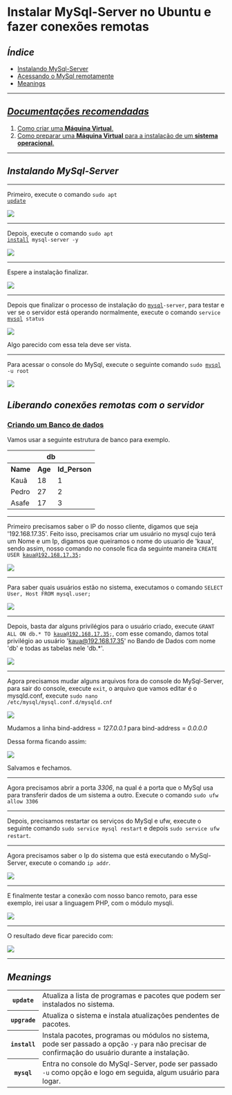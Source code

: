 # Instalar MySql-Server no Ubuntu e fazer conexões remotas

## <strong><i>Índice</i></strong>

<ul>
<li><a href="#instalandoMysqlServer">Instalando MySql-Server</a>
<li><a href="#allowRemoteConnections">Acessando o MySql remotamente</a>
<li><a href="#meanings">Meanings</a>

</ul>

<hr>

## <i> <ins>Documentações recomendadas</ins> </i>

<ol>
    <li><a href="https://github.com/kfellipe/POPs/tree/master/Criando-VM">Como criar uma <strong>Máquina Virtual</strong>.</a></li>
    <li><a href="https://github.com/kfellipe/POPs/tree/master/Preparando-VM">Como preparar uma <strong>Máquina Virtual</strong> para a instalação de um <strong>sistema operacional</strong>.</a></li>
</ol>

<hr>

## <strong id="instalandoMysqlServer"><i>Instalando MySql-Server</i></strong>

<hr>

Primeiro, execute o comando <code>sudo apt <a href="#meanUpdate">update</a></code>

<img src="https://user-images.githubusercontent.com/82785675/162273066-1ab533fc-a37e-4378-9042-13b406a93c85.PNG">

<hr>

Depois, execute o comando <code>sudo apt <a href="#meanInstall">install</a> mysql-server -y</code>

<img src="https://user-images.githubusercontent.com/82785675/162273069-854829da-f9f0-468a-b90b-d947fcf5ee46.PNG">

<hr>

Espere a instalação finalizar.


<img src="https://user-images.githubusercontent.com/82785675/162273072-36e08995-f981-407c-a677-d997f6eb9a4a.PNG">

<hr>

Depois que finalizar o processo de instalação do <code><a href="#meanMysql">mysql</a>-server</code>, para testar e ver se o servidor está operando normalmente, execute o comando <code>service <a href="#meanMysql">mysql</a> status</code>

<img src="https://user-images.githubusercontent.com/82785675/162273074-50c72eaa-8bc8-4d7c-bf27-34f51050ad61.PNG">

Algo parecido com essa tela deve ser vista.

<hr>

Para acessar o console do MySql, execute o seguinte comando <code>sudo <a href="#meanMysql">mysql</a> -u root</code>

<img src="https://user-images.githubusercontent.com/82785675/162273075-1b5caa8f-a009-44ab-9609-ab535317e1fd.PNG">

## <strong id="allowRemoteConnections"><i>Liberando conexões remotas com o servidor</i></strong>

### <ins>Criando um Banco de dados</ins>

Vamos usar a seguinte estrutura de banco para exemplo.

<table>
    <tr><th colspan="3">db</th></tr>
    <tr><th>Name</th><th>Age</th><th>Id_Person</th></tr>
    <tr><td>Kauã</td><td>18</td><td>1</td></tr>
    <tr><td>Pedro</td><td>27</td><td>2</td></tr>
    <tr><td>Asafe</td><td>17</td><td>3</td></tr>
</table>

<hr>

Primeiro precisamos saber o IP do nosso cliente, digamos que seja '192.168.17.35'.
Feito isso, precisamos criar um usuário no mysql cujo terá um Nome e um Ip, digamos que queiramos o nome do usuario de 'kaua', sendo assim, nosso comando no console fica da seguinte maneira <code>CREATE USER kaua@192.168.17.35;</code>

<img src="https://user-images.githubusercontent.com/82785675/162273076-48ac68d3-5f60-4e49-9933-d56f99bdcf41.PNG">

<hr>

Para saber quais usuários estão no sistema, executamos o comando <code>SELECT User, Host FROM mysql.user;</code>

<img src="https://user-images.githubusercontent.com/82785675/162273077-606eb668-867d-4c52-b5b4-4d226a753501.PNG">

<hr>

Depois, basta dar alguns privilégios para o usuário criado, execute <code>GRANT ALL ON db.* TO kaua@192.168.17.35;</code>, com esse comando, damos total privilégio ao usuário 'kaua@192.168.17.35' no Bando de Dados com nome 'db' e todas as tabelas nele 'db.*'.

<img src="https://user-images.githubusercontent.com/82785675/162273090-e07c9782-5dad-4bf1-9adb-238c76568fe7.PNG">

<hr>

Agora precisamos mudar alguns arquivos fora do console do MySql-Server, para sair do console, execute <code>exit</code>, o arquivo que vamos editar é o mysqld.conf, execute <code>sudo nano /etc/mysql/mysql.conf.d/mysqld.cnf</code>

<img src="https://user-images.githubusercontent.com/82785675/162273083-123c6e7f-9d67-4b45-bc88-001b974c70ad.PNG">

Mudamos a linha bind-address = <i>127.0.0.1</i> para bind-address = <i>0.0.0.0</i>

Dessa forma ficando assim:

<img src="https://user-images.githubusercontent.com/82785675/162273087-d20664c6-5f72-4e46-9a62-4005615af736.PNG">

Salvamos e fechamos.

<hr>

Agora precisamos abrir a porta <i>3306</i>, na qual é a porta que o MySql usa para transferir dados de um sistema a outro. Execute o comando <code>sudo ufw allow 3306</code>

<hr>

Depois, precisamos restartar os serviços do MySql e ufw, execute o seguinte comando <code>sudo service mysql restart</code> e depois <code>sudo service ufw restart</code>.

<hr>

Agora precisamos saber o Ip do sistema que está executando o MySql-Server, execute o comando <code>ip addr</code>.

<img src="https://user-images.githubusercontent.com/82785675/162273088-fb37e417-39c5-480f-ace8-8e2fb23d7324.png">

<hr>

E finalmente testar a conexão com nosso banco remoto, para esse exemplo, irei usar a linguagem PHP, com o módulo mysqli.

<img src="https://user-images.githubusercontent.com/82785675/162273093-411d10a7-64fb-499e-803d-054ddd7466b7.PNG">

<hr>

O resultado deve ficar parecido com:

<img src="https://user-images.githubusercontent.com/82785675/162273094-822315bc-5dbe-4ed6-8213-124952e1ea36.PNG">

<hr>

## <strong id="meanings"><i>Meanings</i></strong>
<table>
    <tr>
        <th id="meanUpdate"><code>update</code></th>
        <td>Atualiza a lista de programas e pacotes que podem ser instalados no sistema.</td>
    </tr>
    <tr>
        <th id="meanUpgrade"><code>upgrade</code></th>
        <td>Atualiza o sistema e instala atualizações pendentes de pacotes.</td>
    </tr>
    <tr>
        <th id="meanInstall"><code>install</code></th>
        <td>Instala pacotes, programas ou módulos no sistema, pode ser passado a opção <code>-y</code> para não precisar de confirmação do usuário durante a instalação.</td>
    </tr>
    <tr>
        <th id="meanMysql"><code>mysql</code></th>
        <td>Entra no console do MySql-Server, pode ser passado <code>-u</code> como opção e logo em seguida, algum usuário para logar.</td>
    </tr>
</table>
